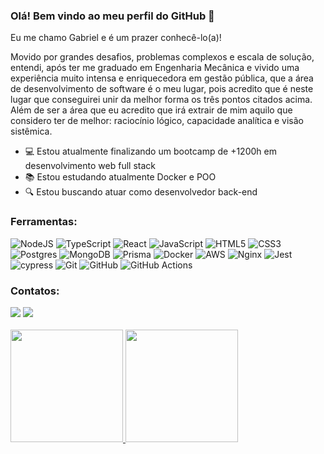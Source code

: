 ### Olá! Bem vindo ao meu perfil do GitHub 👋

Eu me chamo Gabriel e é um prazer conhecê-lo(a)!

Movido por grandes desafios, problemas complexos e escala de solução, entendi, após ter me graduado em Engenharia Mecânica e vivido uma experiência muito intensa e enriquecedora em gestão pública, que a área de desenvolvimento de software é o meu lugar, pois acredito que é neste lugar que conseguirei unir da melhor forma os três pontos citados acima. Além de ser a área que eu acredito que irá extrair de mim aquilo que considero ter de melhor: raciocínio lógico, capacidade analítica e visão sistêmica.

- :computer: Estou atualmente finalizando um bootcamp de +1200h em desenvolvimento web full stack
- :books: Estou estudando atualmente Docker e POO
- :mag: Estou buscando atuar como desenvolvedor back-end

### Ferramentas:

![NodeJS](https://img.shields.io/badge/node.js-6DA55F?style=for-the-badge&logo=node.js&logoColor=white) ![TypeScript](https://img.shields.io/badge/typescript-%23007ACC.svg?style=for-the-badge&logo=typescript&logoColor=white) ![React](https://img.shields.io/badge/react-%2320232a.svg?style=for-the-badge&logo=react&logoColor=%2361DAFB) ![JavaScript](https://img.shields.io/badge/javascript-%23323330.svg?style=for-the-badge&logo=javascript&logoColor=%23F7DF1E) ![HTML5](https://img.shields.io/badge/html5-%23E34F26.svg?style=for-the-badge&logo=html5&logoColor=white) ![CSS3](https://img.shields.io/badge/css3-%231572B6.svg?style=for-the-badge&logo=css3&logoColor=white) ![Postgres](https://img.shields.io/badge/postgres-%23316192.svg?style=for-the-badge&logo=postgresql&logoColor=white) ![MongoDB](https://img.shields.io/badge/MongoDB-%234ea94b.svg?style=for-the-badge&logo=mongodb&logoColor=white) ![Prisma](https://img.shields.io/badge/Prisma-3982CE?style=for-the-badge&logo=Prisma&logoColor=white) ![Docker](https://img.shields.io/badge/docker-%230db7ed.svg?style=for-the-badge&logo=docker&logoColor=white) ![AWS](https://img.shields.io/badge/AWS-%23FF9900.svg?style=for-the-badge&logo=amazon-aws&logoColor=white) ![Nginx](https://img.shields.io/badge/nginx-%23009639.svg?style=for-the-badge&logo=nginx&logoColor=white) ![Jest](https://img.shields.io/badge/-jest-%23C21325?style=for-the-badge&logo=jest&logoColor=white) ![cypress](https://img.shields.io/badge/-cypress-%23E5E5E5?style=for-the-badge&logo=cypress&logoColor=058a5e) ![Git](https://img.shields.io/badge/git-%23F05033.svg?style=for-the-badge&logo=git&logoColor=white) ![GitHub](https://img.shields.io/badge/github-%23121011.svg?style=for-the-badge&logo=github&logoColor=white) ![GitHub Actions](https://img.shields.io/badge/github%20actions-%232671E5.svg?style=for-the-badge&logo=githubactions&logoColor=white)

### Contatos:

<div>
<a href="https://www.linkedin.com/in/moreiragabrielsoares" target="_blank"><img src="https://img.shields.io/badge/-LinkedIn-%230077B5?style=for-the-badge&logo=linkedin&logoColor=white" target="_blank"></a>
<a href = "mailto:moreira.gabrielsoares@gmail.com"><img src="https://img.shields.io/badge/Gmail-D14836?style=for-the-badge&logo=gmail&logoColor=white" target="_blank"></a>
</div>
  
<br />

<div>
<a href="https://github.com/moreiragabrielsoares">
<img height="180em" src="https://github-readme-stats.vercel.app/api/top-langs/?username=moreiragabrielsoares&layout=compact&langs_count=7&theme=dracula"/>
<img height="180em" src="https://github-readme-stats.vercel.app/api?username=moreiragabrielsoares&show_icons=true&theme=dracula&include_all_commits=true&count_private=true"/>
</div>
          

<!--
**moreiragabrielsoares/moreiragabrielsoares** is a ✨ _special_ ✨ repository because its `README.md` (this file) appears on your GitHub profile.

Here are some ideas to get you started:

- 🔭 I’m currently working on ...
- 🌱 I’m currently learning ...
- 👯 I’m looking to collaborate on ...
- 🤔 I’m looking for help with ...
- 💬 Ask me about ...
- 📫 How to reach me: ...
- 😄 Pronouns: ...
- ⚡ Fun fact: ...
-->
